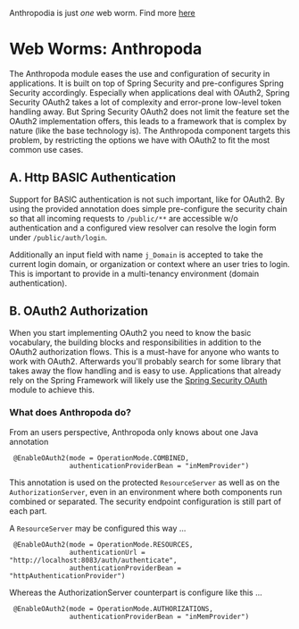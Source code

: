 Anthropodia is just _one_ web worm. Find more [here](../README.md)

# Web Worms: Anthropoda

 The Anthropoda module eases the use and configuration of security in applications. It is built on top of Spring Security and pre-configures
 Spring Security accordingly. Especially when applications deal with OAuth2, Spring Security OAuth2 takes a lot of complexity and error-prone
 low-level token handling away. But Spring Security OAuth2 does not limit the feature set the OAuth2 implementation offers, this leads to a
 framework that is complex by nature (like the base technology is). The Anthropoda component targets this problem, by restricting the options
 we have with OAuth2 to fit the most common use cases.

## A. Http BASIC Authentication

 Support for BASIC authentication is not such important, like for OAuth2. By using the provided annotation does simple pre-configure the
 security chain so that all incoming requests to `/public/**` are accessible w/o authentication and a configured view resolver can resolve
 the login form under `/public/auth/login`.

 Additionally an input field with name `j_Domain` is accepted to take the current login domain, or organization or context where an user
 tries to login. This is important to provide in a multi-tenancy environment (domain authentication).

## B. OAuth2 Authorization

 When you start implementing OAuth2 you need to know the basic vocabulary, the building blocks and responsibilities in addition to the
 OAuth2 authorization flows. This is a must-have for anyone who wants to work with OAuth2. Afterwards you'll probably search for some
 library that takes away the flow handling and is easy to use. Applications that already rely on the Spring Framework will likely use the
 [Spring Security OAuth](http://projects.spring.io/spring-security-oauth/) module to achieve this.

### What does Anthropoda do?

 From an users perspective, Anthropoda only knows about one Java annotation

````
 @EnableOAuth2(mode = OperationMode.COMBINED,
               authenticationProviderBean = "inMemProvider")
````

 This annotation is used on the protected `ResourceServer` as well as on the `AuthorizationServer`, even in an environment where both
 components run combined or separated. The security endpoint configuration is still part of each part.

 A `ResourceServer` may be configured this way ...

````
 @EnableOAuth2(mode = OperationMode.RESOURCES,
               authenticationUrl = "http://localhost:8083/auth/authenticate",
               authenticationProviderBean = "httpAuthenticationProvider")
````

 Whereas the AuthorizationServer counterpart is configure like this ...

````
 @EnableOAuth2(mode = OperationMode.AUTHORIZATIONS,
               authenticationProviderBean = "inMemProvider")
````
